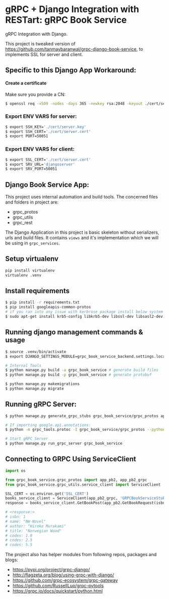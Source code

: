 # gRPC + Django Integration with RESTart: gRPC Book Service

gRPC Integration with Django.

This project is tweaked version of https://github.com/tanmaybaranwal/grpc-django-book-service, to implements SSL for server and client.

## Specific to this Django App Workaround:

#### Create a certificate

Make sure you provide a CN:

```sh
$ openssl req -x509 -nodes -days 365 -newkey rsa:2048 -keyout ./cert/server.key -out ./cert/server.cert  -subj '/CN=djangoserver'
```

### Export ENV VARS for server:

```sh
$ export SSH_KEY='./cert/server.key'
$ export SSH_CERT='./cert/server.cert'
$ export PORT=50051
```

### Export ENV VARS for client:

```sh
$ export SSL_CERT='./cert/server.cert'
$ export SRV_URL='djangoserver'
$ export SRV_PORT=50051
```

## Django Book Service App:

This project uses internal automation and build tools. The
concerned files and folders in project are:

- grpc_protos
- grpc_utils
- grpc_rest

The Django Application in this project is basic skeleton without
serializers, urls and build files. It contains `views` and it's implementation
which we will be using in `grpc_services`.


## Setup virtualenv

```sh
pip install virtualenv
virtualenv .venv
```

## Install requirements

```bash
$ pip install -r requirements.txt
$ pip install googleapis-common-protos
# if you ran into any issue with kerbrose package install below system dependencies
$ sudo apt-get install krb5-config libkrb5-dev libssl-dev libsasl2-dev libsasl2-modules-gssapi-mit

```

## Running django management commands & usage

```sh
$ source .venv/bin/activate
$ export DJANGO_SETTINGS_MODULE=grpc_book_service_backend.settings.local

# Internal Tools
$ python manage.py build -a grpc_book_service # generate build files
$ python manage.py build -p grpc_book_service # generate protobuf

$ python manage.py makemigrations
$ python manage.py migrate
```

## Running gRPC Server:

```sh
$ python manage.py generate_grpc_stubs grpc_book_service/grpc_protos app.proto

# If importing google.api.annotations:
$ python -m grpc_tools.protoc -I grpc_book_service/grpc_protos --python_out=./grpc_book_service/grpc_protos --grpc_python_out=./grpc_book_service/grpc_protos -I$GOPATH/src/github.com/grpc-ecosystem/grpc-gateway/third_party/googleapis grpc_book_service/grpc_protos/app.proto

# Start gRPC Server
$ python manage.py run_grpc_server grpc_book_service

```

## Connecting to GRPC Using ServiceClient

```python
import os

from grpc_book_service.grpc_protos import app_pb2, app_pb2_grpc
from grpc_book_service.grpc_utils.service_client import ServiceClient

SSL_CERT = os.environ.get('SSL_CERT')
books_service_client = ServiceClient(app_pb2_grpc, 'GRPCBookServiceStub', 'djangoserver', 50051, secure=True, cert=SSL_CERT)
response = books_service_client.GetBookPost(app_pb2.GetBookRequest(isbn=1))

# <response:>
# isbn: 1
# name: "NW-Novel"
# author: "Hiroko Murakami"
# title: "Norwegian Wood"
# codes: 1.0
# codes: 2.5
# codes: 5.5
```

The project also has helper modules from following repos, packages and blogs:

- https://pypi.org/project/grpc-django/
- http://flagzeta.org/blog/using-grpc-with-django/
- https://github.com/grpc-ecosystem/grpc-gateway
- https://github.com/RussellLuo/grpc-pytools
- https://grpc.io/docs/quickstart/python.html
